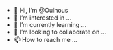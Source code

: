 - 👋 Hi, I’m @Oulhous
- 👀 I’m interested in ...
- 🌱 I’m currently learning ...
- 💞️ I’m looking to collaborate on ...
- 📫 How to reach me ...

<!---
Oulhous/Oulhous is a ✨ special ✨ repository because its `README.md` (this file) appears on your GitHub profile.
You can click the Preview link to take a look at your changes.
--->
